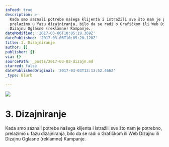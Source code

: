 ```yaml
---
inFeed: true
description: >-
  Kada smo saznali potrebe našega klijenta i istražili sve što nam je potrebno,
  prelazimo u fazu dizajniranja, bilo da se radi o Grafičkom ili Web Dizajnu ili
  Dizajnu Oglasne (reklamne) Kampanje.
dateModified: '2017-03-06T10:05:19.369Z'
datePublished: '2017-03-06T10:05:20.120Z'
title: 3. Dizajniranje
author: []
publisher: {}
via: {}
sourcePath: _posts/2017-03-03-dizajn.md
starred: false
datePublishedOriginal: '2017-03-03T13:13:52.466Z'
_type: Blurb

---
```

![](https://the-grid-user-content.s3-us-west-2.amazonaws.com/7838f4a1-8662-4a3a-9f3c-564bdd3e3b0c.jpg)

# 3\. Dizajniranje

Kada smo saznali potrebe našega klijenta i istražili sve što nam je potrebno, prelazimo u fazu dizajniranja, bilo da se radi o Grafičkom ili Web Dizajnu ili Dizajnu Oglasne (reklamne) Kampanje.